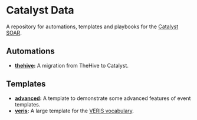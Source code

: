 # Catalyst Data

A repository for automations, templates and playbooks for
the [Catalyst SOAR](https://github.com/SecurityBrewery/catalyst).

## Automations

- **[thehive](automations/thehive):** A migration from TheHive to Catalyst.

## Templates

- **[advanced](templates/advanced):** A template to demonstrate some advanced features of event templates. 
- **[veris](templates/veris):** A large template for the [VERIS vocabulary](http://veriscommunity.net/).
